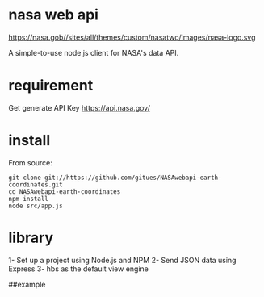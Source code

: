 # nasa web api

https://nasa.gob//sites/all/themes/custom/nasatwo/images/nasa-logo.svg

A simple-to-use node.js client for NASA's data API.

# requirement 
Get generate API Key https://api.nasa.gov/

# install
From source:

    git clone git://https://github.com/gitues/NASAwebapi-earth-coordinates.git 
    cd NASAwebapi-earth-coordinates
    npm install
    node src/app.js

# library
1- Set up a project using Node.js and NPM
2- Send JSON data using Express
3- hbs as the default view engine 

##example
